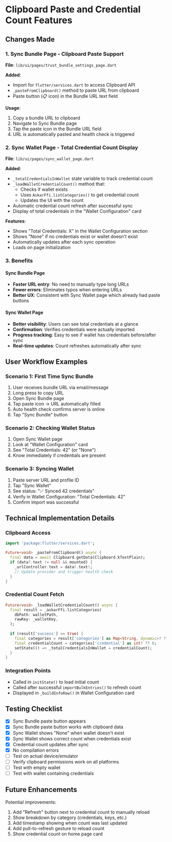 # Clipboard Paste and Credential Count Features

## Changes Made

### 1. Sync Bundle Page - Clipboard Paste Support
**File**: `lib/ui/pages/trust_bundle_settings_page.dart`

**Added**:
- Import for `flutter/services.dart` to access Clipboard API
- `_pasteFromClipboard()` method to paste URL from clipboard
- Paste button (📋 icon) in the Bundle URL text field

**Usage**:
1. Copy a bundle URL to clipboard
2. Navigate to Sync Bundle page
3. Tap the paste icon in the Bundle URL field
4. URL is automatically pasted and health check is triggered

### 2. Sync Wallet Page - Total Credential Count Display
**File**: `lib/ui/pages/sync_wallet_page.dart`

**Added**:
- `_totalCredentialsInWallet` state variable to track credential count
- `_loadWalletCredentialCount()` method that:
  - Checks if wallet exists
  - Uses `AskarFfi.listCategories()` to get credential count
  - Updates the UI with the count
- Automatic credential count refresh after successful sync
- Display of total credentials in the "Wallet Configuration" card

**Features**:
- Shows "Total Credentials: X" in the Wallet Configuration section
- Shows "None" if no credentials exist or wallet doesn't exist
- Automatically updates after each sync operation
- Loads on page initialization

### 3. Benefits

#### Sync Bundle Page
- **Faster URL entry**: No need to manually type long URLs
- **Fewer errors**: Eliminates typos when entering URLs
- **Better UX**: Consistent with Sync Wallet page which already had paste buttons

#### Sync Wallet Page
- **Better visibility**: Users can see total credentials at a glance
- **Confirmation**: Verifies credentials were actually imported
- **Progress tracking**: Easy to see if wallet has credentials before/after sync
- **Real-time updates**: Count refreshes automatically after sync

## User Workflow Examples

### Scenario 1: First Time Sync Bundle
1. User receives bundle URL via email/message
2. Long press to copy URL
3. Open Sync Bundle page
4. Tap paste icon → URL automatically filled
5. Auto health check confirms server is online
6. Tap "Sync Bundle" button

### Scenario 2: Checking Wallet Status
1. Open Sync Wallet page
2. Look at "Wallet Configuration" card
3. See "Total Credentials: 42" (or "None")
4. Know immediately if credentials are present

### Scenario 3: Syncing Wallet
1. Paste server URL and profile ID
2. Tap "Sync Wallet"
3. See status: "✅ Synced 42 credentials"
4. Verify in Wallet Configuration: "Total Credentials: 42"
5. Confirm import was successful

## Technical Implementation Details

### Clipboard Access
```dart
import 'package:flutter/services.dart';

Future<void> _pasteFromClipboard() async {
  final data = await Clipboard.getData(Clipboard.kTextPlain);
  if (data?.text != null && mounted) {
    _urlController.text = data!.text!;
    // Update provider and trigger health check
  }
}
```

### Credential Count Fetch
```dart
Future<void> _loadWalletCredentialCount() async {
  final result = _askarFfi.listCategories(
    dbPath: walletPath,
    rawKey: _walletKey,
  );
  
  if (result['success'] == true) {
    final categories = result['categories'] as Map<String, dynamic>? ?? {};
    final credentialCount = categories['credential'] as int? ?? 0;
    setState(() => _totalCredentialsInWallet = credentialCount);
  }
}
```

### Integration Points
- Called in `initState()` to load initial count
- Called after successful `importBulkEntries()` to refresh count
- Displayed in `_buildInfoRow()` in Wallet Configuration card

## Testing Checklist

- [x] Sync Bundle paste button appears
- [x] Sync Bundle paste button works with clipboard data
- [x] Sync Wallet shows "None" when wallet doesn't exist
- [x] Sync Wallet shows correct count when credentials exist
- [x] Credential count updates after sync
- [x] No compilation errors
- [ ] Test on actual device/emulator
- [ ] Verify clipboard permissions work on all platforms
- [ ] Test with empty wallet
- [ ] Test with wallet containing credentials

## Future Enhancements

Potential improvements:
1. Add "Refresh" button next to credential count to manually reload
2. Show breakdown by category (credentials, keys, etc.)
3. Add timestamp showing when count was last updated
4. Add pull-to-refresh gesture to reload count
5. Show credential count on home page card
